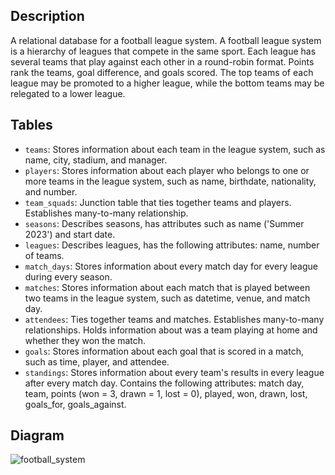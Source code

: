## Description
A relational database for a football league system. A football league system is a hierarchy of leagues that compete in the same sport. Each league has several teams that play against each other in a round-robin format. Points rank the teams, goal difference, and goals scored. The top teams of each league may be promoted to a higher league, while the bottom teams may be relegated to a lower league. 

## Tables
* `teams`: Stores information about each team in the league system, such as name, city, stadium, and manager.<br>
* `players`: Stores information about each player who belongs to one or more teams in the league system, such as name, birthdate, nationality, and number.<br>
* `team_squads`: Junction table that ties together teams and players. Establishes many-to-many relationship.<br>
* `seasons`: Describes seasons, has attributes such as name ('Summer 2023') and start date.<br>
* `leagues`: Describes leagues, has the following attributes: name, number of teams.<br>
* `match_days`: Stores information about every match day for every league during every season.<br>
* `matches`: Stores information about each match that is played between two teams in the league system, such as datetime, venue, and match day.<br>
* `attendees`: Ties together teams and matches. Establishes many-to-many relationships. Holds information about was a team playing at home and whether they won the match.<br>
* `goals`: Stores information about each goal that is scored in a match, such as time, player, and attendee.<br>
* `standings`: Stores information about every team's results in every league after every match day. Contains the following attributes: match day, team, points (won = 3, drawn = 1, lost = 0), played, won, drawn, lost, goals_for, goals_against. <br>

## Diagram
![football_system](https://github.com/x01-software-engineering/dbe-assignment-01-kzholtikova/assets/145042018/b9daccf6-d97e-4a1c-a2bf-1bcacb570d11)

